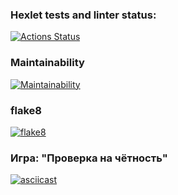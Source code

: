 ### Hexlet tests and linter status:
[![Actions Status](https://github.com/Sufiyanov/python-project-lvl1/workflows/hexlet-check/badge.svg)](https://github.com/Sufiyanov/python-project-lvl1/actions)
### Maintainability 
[![Maintainability](https://api.codeclimate.com/v1/badges/a99a88d28ad37a79dbf6/maintainability)](https://codeclimate.com/github/codeclimate/codeclimate/maintainability)
### flake8
[![flake8](https://github.com/Sufiyanov/python-project-lvl1/workflows/flake8-check/badge.svg)](https://github.com/Sufiyanov/python-project-lvl1/actions)

### Игра: "Проверка на чётность"
[![asciicast](https://asciinema.org/a/Fveh7I2XB9bk7kERFkv2VqQzG.png)](https://asciinema.org/a/Fveh7I2XB9bk7kERFkv2VqQzG)